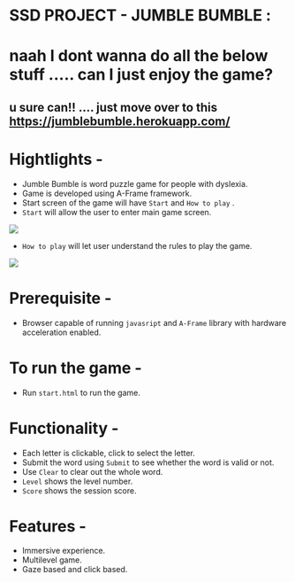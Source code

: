 #  **SSD PROJECT - JUMBLE BUMBLE :**
# naah I dont wanna do all the below stuff ..... can I just enjoy the game?
## u sure can!! .... just move over to this https://jumblebumble.herokuapp.com/

# Hightlights -
- Jumble Bumble is word puzzle game for people with dyslexia.
- Game is developed using A-Frame framework.
- Start screen of the game will have `Start` and `How to play` . 
- `Start` will allow the user to enter main game screen.

![](images/start.png)

- `How to play`  will let user understand the rules to play the game.

![](images/index.png)


# Prerequisite - 
- Browser capable of running `javasript` and `A-Frame` library with hardware acceleration enabled.


# To run the game -

- Run `start.html` to run the game.

# Functionality - 

- Each letter is clickable, click to select the letter.
- Submit the word using `Submit` to see whether the word is valid or not.
- Use `Clear` to clear out the whole word.
- `Level` shows the level number.
- `Score` shows the session score.

# Features -

- Immersive experience.
- Multilevel game.
- Gaze based and click based.







